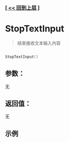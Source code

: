 ### [[ << 回到上层 ]](README.md)

# StopTextInput

> 结束接收文本输入内容

```lua

StopTextInput()

```

## 参数：

无

## 返回值：

无

## 示例

```lua

```